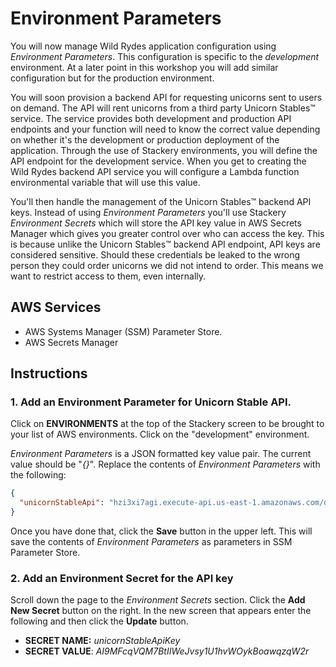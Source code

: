 # Environment Parameters
You will now manage Wild Rydes application configuration using *Environment Parameters*. This configuration is specific to the *development* environment. At a later point in this workshop you will add similar configuration but for the  production environment.

You will soon provision a backend API for requesting unicorns sent to users on demand. The API will rent unicorns from a third party Unicorn Stables™ service. The service provides both development and production API endpoints and your function will need to know the correct value depending on whether it's the development or production deployment of the application. Through the use of Stackery environments, you will define the API endpoint for the development service. When you get to creating the Wild Rydes backend API service you will configure a Lambda function environmental variable that will use this value.

You'll then handle the management of the Unicorn Stables™ backend API keys. Instead of using *Environment Parameters* you'll use Stackery *Environment Secrets* which will store the API key value in AWS Secrets Manager which gives you greater control over who can access the key. This is because unlike the Unicorn Stables™ backend API endpoint, API keys are considered sensitive. Should these credentials be leaked to the wrong person they could order unicorns we did not intend to order. This means we want to restrict access to them, even internally.

## AWS Services
<!-- FIXME: link to Stackery resource docs? -->
* AWS Systems Manager (SSM) Parameter Store.
* AWS Secrets Manager

## Instructions
### 1. Add an Environment Parameter for Unicorn Stable API.
Click on **ENVIRONMENTS** at the top of the Stackery screen to be brought to your list of AWS environments. Click on the "development" environment.

<!-- FIXME: IMAGE -->

*Environment Parameters* is a JSON formatted key value pair. The current value should be "_{}_". Replace the contents of *Environment Parameters* with the following:
```JSON
{
  "unicornStableApi": "hzi3xi7agi.execute-api.us-east-1.amazonaws.com/development"
}
```

Once you have done that, click the **Save** button in the upper left. This will save the contents of *Environment Parameters* as parameters in SSM Parameter Store.

### 2. Add an Environment Secret for the API key
Scroll down the page to the *Environment Secrets* section. Click the **Add New Secret** button on the right. In the new screen that appears enter the following and then click the **Update** button.

* **SECRET NAME:** *unicornStableApiKey*
* **SECRET VALUE**: *AI9MFcqVQM7BtIIWeJvsy1U1hvWOykBoawqzqW2r*

